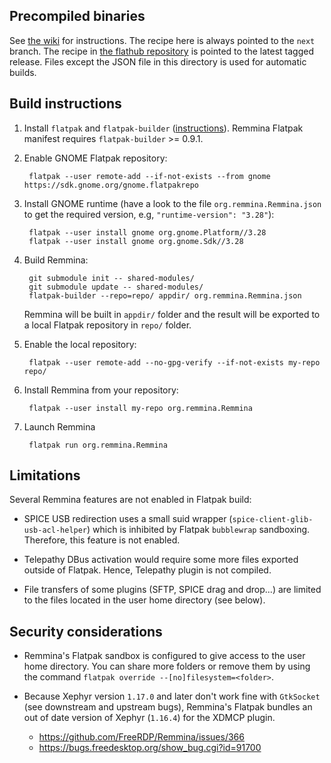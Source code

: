 Precompiled binaries
-----------------

See [the wiki](https://github.com/FreeRDP/Remmina/wiki#for-users-with-a-distro-that-supports-flatpak-including-ubuntu) for instructions. The recipe here is always pointed to the `next` branch. The recipe in [the flathub repository](https://github.com/flathub/org.remmina.Remmina/blob/master/org.remmina.Remmina.json) is pointed to the latest tagged release. Files except the JSON file in this directory is used for automatic builds.

Build instructions
------------------

1. Install `flatpak` and `flatpak-builder` ([instructions]). Remmina
   Flatpak manifest requires `flatpak-builder` >= 0.9.1.

[instructions]: http://flatpak.org/getting.html

2. Enable GNOME Flatpak repository:

        flatpak --user remote-add --if-not-exists --from gnome https://sdk.gnome.org/gnome.flatpakrepo

3. Install GNOME runtime (have a look to the file `org.remmina.Remmina.json`
   to get the required version, e.g, `"runtime-version": "3.28"`):

        flatpak --user install gnome org.gnome.Platform//3.28
        flatpak --user install gnome org.gnome.Sdk//3.28

4. Build Remmina:

        git submodule init -- shared-modules/
        git submodule update -- shared-modules/
        flatpak-builder --repo=repo/ appdir/ org.remmina.Remmina.json

   Remmina will be built in `appdir/` folder and the result will be exported
   to a local Flatpak repository in `repo/` folder.

5. Enable the local repository:

        flatpak --user remote-add --no-gpg-verify --if-not-exists my-repo repo/

6. Install Remmina from your repository:

        flatpak --user install my-repo org.remmina.Remmina

7. Launch Remmina

        flatpak run org.remmina.Remmina

Limitations
-----------

Several Remmina features are not enabled in Flatpak build:

* SPICE USB redirection uses a small suid wrapper
  (`spice-client-glib-usb-acl-helper`) which is inhibited by Flatpak
  `bubblewrap` sandboxing. Therefore, this feature is not enabled.

* Telepathy DBus activation would require some more files exported outside of
  Flatpak. Hence, Telepathy plugin is not compiled.

* File transfers of some plugins (SFTP, SPICE drag and drop...) are limited to
  the files located in the user home directory (see below).

Security considerations
-----------------------

* Remmina's Flatpak sandbox is configured to give access to the user home
  directory. You can share more folders or remove them by using the command
  `flatpak override --[no]filesystem=<folder>`.

* Because Xephyr version `1.17.0` and later don't work fine with `GtkSocket`
  (see downstream and upstream bugs), Remmina's Flatpak bundles an out of date
  version of Xephyr (`1.16.4`) for the XDMCP plugin.

    - https://github.com/FreeRDP/Remmina/issues/366
    - https://bugs.freedesktop.org/show_bug.cgi?id=91700
